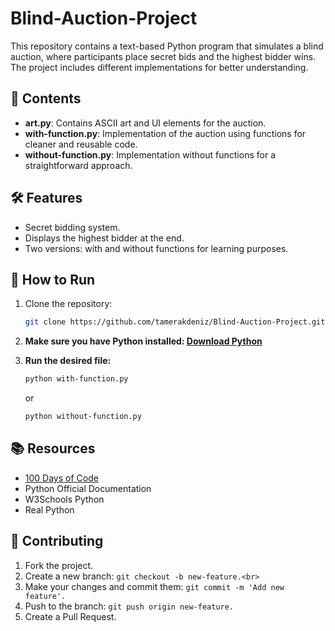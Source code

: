 # Blind-Auction-Project

This repository contains a text-based Python program that simulates a blind auction, where participants place secret bids and the highest bidder wins. The project includes different implementations for better understanding.

## 📁 Contents

- **art.py**: Contains ASCII art and UI elements for the auction.  
- **with-function.py**: Implementation of the auction using functions for cleaner and reusable code.  
- **without-function.py**: Implementation without functions for a straightforward approach.  

## 🛠 Features

- Secret bidding system.  
- Displays the highest bidder at the end.  
- Two versions: with and without functions for learning purposes.  

## 🚀 How to Run

1. Clone the repository:
   ```bash
   git clone https://github.com/tamerakdeniz/Blind-Auction-Project.git
2. **Make sure you have Python installed: <a href = "https://www.python.org/downloads/">Download Python</a> <br>**

3.  **Run the desired file:**
    ```bash
    python with-function.py
    ```
    or
    ```bash
    python without-function.py
## 📚 Resources
- <a href = "https://www.udemy.com/course/100-days-of-code/">100 Days of Code</a> <br>
- Python Official Documentation <br>
- W3Schools Python <br>
- Real Python <br>

## 🤝 Contributing
1. Fork the project.<br>
2. Create a new branch: ```git checkout -b new-feature.<br>```<br>
3. Make your changes and commit them: ```git commit -m 'Add new feature'.```<br>
4. Push to the branch: ```git push origin new-feature.```<br>
5. Create a Pull Request.
